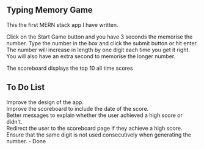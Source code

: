 ## Typing Memory Game

This the first MERN stack app I have written.

Click on the Start Game button and you have 3 seconds the memorise the number.
Type the number in the box and click the submit button or hit enter.
The number will increase in length by one digit each time you get it right.
You will also have an extra second to memorise the longer number.

The scoreboard displays the top 10 all time scores

## To Do List

Improve the design of the app.<br />
Improve the scoreboard to include the date of the score.<br />
Better messages to explain whether the user achieved a high score or didn't.<br />
Redirect the user to the scoreboard page if they achieve a high score.<br />
Ensure that the same digit is not used consecutively when generating the number. - Done<br />
